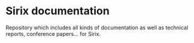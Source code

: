 Sirix documentation
===================

Repository which includes all kinds of documentation as well as technical reports, conference papers... for Sirix.
